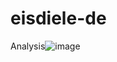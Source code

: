 # eisdiele-de


Analysis![image](https://github.com/user-attachments/assets/5cf3d0dc-fc67-49ed-9d0d-2f1bf1ed43a3)

